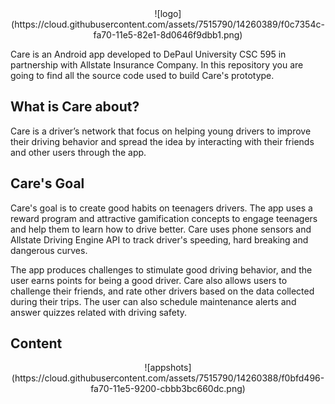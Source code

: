 <center>![logo](https://cloud.githubusercontent.com/assets/7515790/14260389/f0c7354c-fa70-11e5-82e1-8d0646f9dbb1.png)</center>

Care is an Android app developed to DePaul University CSC 595 in partnership with Allstate Insurance Company. In this repository you are going to find all the source code used to build Care's prototype.


What is Care about?
-------------
Care is a driver’s network that focus on helping young drivers to improve their driving behavior and spread the idea by interacting with their friends and other users through the app. 

Care's Goal
-------------
Care's goal is to create good habits on teenagers drivers. The app uses a reward program and attractive gamification concepts to engage teenagers and help them to learn how to drive better. Care uses phone sensors and Allstate Driving Engine API to track driver's speeding, hard breaking and dangerous curves. 

The app produces challenges to stimulate good driving behavior, and the user earns points for being a good driver. Care also allows users to challenge their friends, and rate other drivers based on the data collected during their trips. The user can also schedule maintenance alerts and answer quizzes related with driving safety.


Content
-------------
<center>![appshots](https://cloud.githubusercontent.com/assets/7515790/14260388/f0bfd496-fa70-11e5-9200-cbbb3bc660dc.png)
</center>
